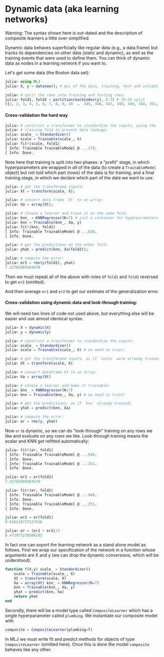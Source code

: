 # Dynamic data (aka learning networks)

Warning: The syntax shown here is out-dated and the description of
composite learners a little over-simplified.

Dynamic data behaves superficially like regular data (e.g., a data
frame) but tracks its dependencies on other data (static and dynamic),
as well as the training events that were used to define them. You can
think of dynamic data as nodes in a learning network if you want to.

Let's get some data (the Boston data set):

````julia
julia> using MLJ
julia> X, y = datanow(); # ALL of the data, training, test and validation

julia> # split the rows into training and testing rows:
julia> fold1, fold2 = partition(eachindex(y), 0.7) # 70:30 split
([1, 2, 3, 4, 5, 6, 7, 8, 9, 10  …  345, 346, 347, 348, 349, 350, 351, 352, 353, 354], [355, 356, 357, 358, 359, 360, 361, 362, 363, 364  …  497, 498, 499, 500, 501, 502, 503, 504, 505, 506])
````

#### Cross-validation the hard way

````julia
julia> # construct a transformer to standardize the inputs, using the
julia> # training fold to prevent data leakage:
julia> scale_ = Standardizer()
julia> scale = Trainable(scale_, X)
julia> fit!(scale, fold1)
[ Info: Trainable TrainableModel @ ...170.
[ Info: Done.
````

Note here that training is split into two phases: a "prefit" stage, in
which hyperparameters are wrapped in *all* of the data (to create a
`TrainableModel` object) but not told which part (rows) of the data is
for training; and a final training stage, in which we declare which
part of the data we want to use.

````julia
julia> # get the transformed inputs:
julia> Xt = transform(scale, X);

julia> # convert data frame `Xt` to an array:
julia> Xa = array(Xt);

julia> # choose a learner and train it on the same fold:
julia> knn_ = KNNRegressor(K=7) # just a container for hyperparameters
julia> knn = Trainable(knn_, Xa, y)
julia> fit!(knn, fold1)
[ Info: Trainable TrainableModel @ ...838.
[ Info: Done.

julia> # get the predictions on the other fold:
julia> yhat = predict(knn, Xa(fold2));

julia> # compute the error:
julia> er1 = rms(y(fold2), yhat)
7.32782969364479
````

Then we must repeat all of the above with roles of `fold1` and `fold2`
reversed to get `er2` (omitted).

And then average `er1` and `er2` to get our estimate of the
generalization error.


#### Cross-validation using dynamic data and look-through training:

We will need two lines of code not used above, but everything else
will be easier and use almost identical syntax:

````julia
julia> X = dynamic(X)
julia> y = dynamic(y)

julia> # construct a transformer to standardize the inputs:
julia> scale_ = Standardizer()
julia> scale = Trainable(scale_, X) # no need to train!

julia> # get the transformed inputs, as if `scale` were already trained:
julia> Xt = transform(scale, X)

julia> # convert DataFrame Xt to an array:
julia> Xa = array(Xt)

julia> # choose a learner and make it trainable:
julia> knn_ = KNNRegressor(K=7)
julia> knn = Trainable(knn_, Xa, y) # no need to train!

julia> # get the predictions, as if `knn` already trained:
julia> yhat = predict(knn, Xa)

julia> # compute the error:
julia> er = rms(y, yhat)

````

Now `er` is dynamic, so we can do "look-through" training on any rows we
like and evaluate on any rows we like. Look-through training means the scalar and KNN get refitted automatically:

````julia
julia> fit!(er, fold1)
[ Info: Trainable TrainableModel @ ...940.
[ Info: Done.
[ Info: Trainable TrainableModel @ ...251.
[ Info: Done.

julia> er1 = er(fold2)
7.32782969364479

julia> fit!(er, fold2)
[ Info: Trainable TrainableModel @ ...940.
[ Info: Done.
[ Info: Trainable TrainableModel @ ...251.
[ Info: Done.

julia> er2 = er(fold1)
9.616116727127416

julia> er = (er1 + er2)/2
8.471973210386103
````

In fact one can export the learning network as a stand alone model as
follows.  First we wrap our specification of the network in a function
whose arguments are X and y (we can drop the dynamic conversions,
which will be understood):

````julia 
function f(X,y) scale_ = Standardizer() 
    scale = Trainable(scale_, X) 
    Xt = transform(scale, X) 
    Xa = array(Xt) knn_ = KNNRegressor(K=7) 
    knn = Trainable(knn_, Xa, y) 
    yhat = predict(knn, Xa)
    return yhat 
end 
```` 

Secondly, there will be a model type called `CompositeLearner` which
has a single hyperparameter called `plumbing`.  We instantiate our
composite model with

````julia
composite = CompositeLearner(plumbing=f)
````

In MLJ we must write fit and predict methods for objects of type
`CompositeLearner` (omitted here). Once this is done the model
`composite` behaves like any other. 

